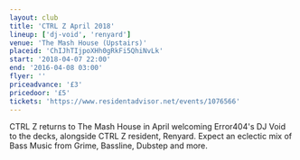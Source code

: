 ```yaml
---
layout: club
title: 'CTRL Z April 2018'
lineup: ['dj-void', 'renyard']
venue: 'The Mash House (Upstairs)'
placeid: 'ChIJhTIjpoXHh0gRkFi5QhiNvLk'
start: '2018-04-07 22:00'
end: '2016-04-08 03:00'
flyer: ''
priceadvance: '£3'
pricedoor: '£5'
tickets: 'https://www.residentadvisor.net/events/1076566'
---
```


CTRL Z returns to The Mash House in April welcoming Error404's DJ Void to the decks, alongside CTRL Z resident, Renyard. Expect an eclectic mix of Bass Music from Grime, Bassline, Dubstep and more.

